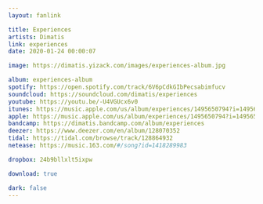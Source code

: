 ```yaml
---
layout: fanlink

title: Experiences
artists: Dimatis
link: experiences
date: 2020-01-24 00:00:07

image: https://dimatis.yizack.com/images/experiences-album.jpg

album: experiences-album
spotify: https://open.spotify.com/track/6V6pCdkGIbPecsabimfucv
soundcloud: https://soundcloud.com/dimatis/experiences
youtube: https://youtu.be/-U4VGUcx6v0
itunes: https://music.apple.com/us/album/experiences/1495650794?i=1495650795&app=itunes&ls=1
apple: https://music.apple.com/us/album/experiences/1495650794?i=1495650795&app=music&ls=1
bandcamp: https://dimatis.bandcamp.com/album/experiences
deezer: https://www.deezer.com/en/album/128070352
tidal: https://tidal.com/browse/track/128864932
netease: https://music.163.com/#/song?id=1418289983

dropbox: 24b9bllxlt5ixpw

download: true

dark: false
---
```

